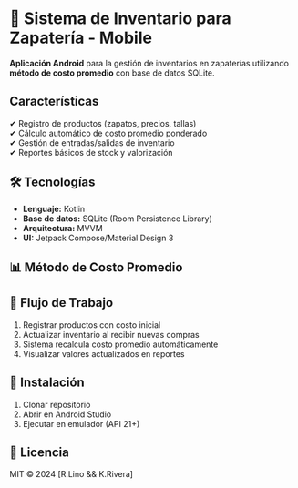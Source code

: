 # 🏪 **Sistema de Inventario para Zapatería - Mobile**  

**Aplicación Android** para la gestión de inventarios en zapaterías utilizando **método de costo promedio** con base de datos SQLite.

## Características  
✔ Registro de productos (zapatos, precios, tallas)  
✔ Cálculo automático de costo promedio ponderado  
✔ Gestión de entradas/salidas de inventario  
✔ Reportes básicos de stock y valorización  

## 🛠 Tecnologías  
- **Lenguaje:** Kotlin  
- **Base de datos:** SQLite (Room Persistence Library)  
- **Arquitectura:** MVVM  
- **UI:** Jetpack Compose/Material Design 3  

## 📊 Método de Costo Promedio


## 🔄 Flujo de Trabajo  
1. Registrar productos con costo inicial  
2. Actualizar inventario al recibir nuevas compras  
3. Sistema recalcula costo promedio automáticamente  
4. Visualizar valores actualizados en reportes  

## 🚀 Instalación  
1. Clonar repositorio  
2. Abrir en Android Studio  
3. Ejecutar en emulador (API 21+)  

## 📝 Licencia  
MIT © 2024 [R.Lino && K.Rivera]
